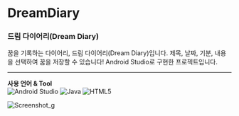 # DreamDiary

### 드림 다이어리(Dream Diary)


 꿈을 기록하는 다이어리, 드림 다이어리(Dream Diary)입니다. 제목, 날짜, 기분, 내용을 선택하여 꿈을 저장할 수 있습니다! Android Studio로 구현한 프로젝트입니다.

---

**사용 언어 & Tool**   
![Android Studio](https://img.shields.io/badge/AndroidStudio-3DDC84?logo=AndroidStudio&logoColor=white)
![Java](https://img.shields.io/badge/Java-40AEF0)
![HTML5](https://img.shields.io/badge/HTML5-E34F26?logo=HTML5&logoColor=white)

![Screenshot_g](https://github.com/Baeju0/DreamDiary/assets/83051136/f8eeb434-89eb-4c83-8bd8-f19e69e0b2ae)
